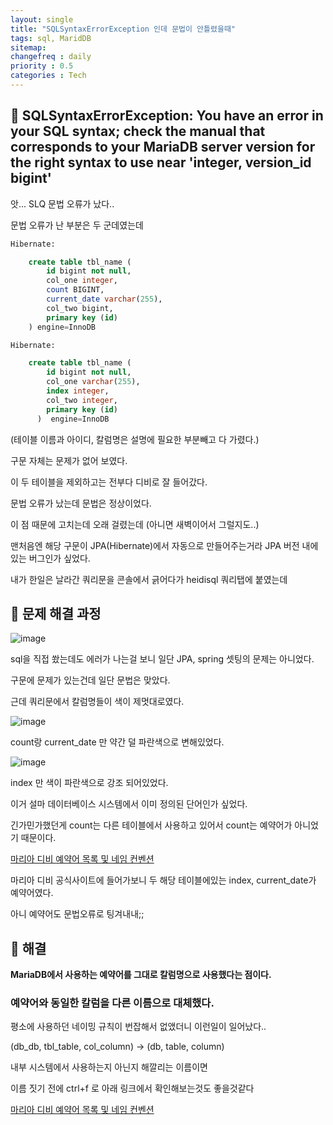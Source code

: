 ```yaml
---
layout: single
title: "SQLSyntaxErrorException 인데 문법이 안틀렸을때"
tags: sql, MaridDB
sitemap:
changefreq : daily
priority : 0.5
categories : Tech
---
```

## 📘 SQLSyntaxErrorException: You have an error in your SQL syntax; check the manual that corresponds to your MariaDB server version for the right syntax to use near 'integer, version_id bigint'

앗... SLQ 문법 오류가 났다..

문법 오류가 난 부분은 두 군데였는데 
```sql
Hibernate:

    create table tbl_name (
        id bigint not null,
        col_one integer,
        count BIGINT,
        current_date varchar(255),
        col_two bigint,
        primary key (id)
    ) engine=InnoDB
```

```sql
Hibernate:

    create table tbl_name (
        id bigint not null,
        col_one varchar(255),
        index integer,
        col_two integer,
        primary key (id)
      )  engine=InnoDB   
```
(테이블 이름과 아이디, 칼럼명은 설명에 필요한 부분빼고 다 가렸다.)

구문 자체는 문제가 없어 보였다. 

이 두 테이블을 제외하고는 전부다 디비로 잘 들어갔다.

문법 오류가 났는데 문법은 정상이었다.  

이 점 때문에 고치는데 오래 걸렸는데 (아니면 새벽이어서 그럴지도..)

맨처음엔 해당 구문이 JPA(Hibernate)에서 자동으로 만들어주는거라 JPA 버전 내에 있는 버그인가 싶었다.  

내가 한일은 날라간 쿼리문을 콘솔에서 긁어다가 heidisql 쿼리탭에 붙였는데  


## 📘 문제 해결 과정

![image](https://user-images.githubusercontent.com/55569476/199926148-d465c800-90ce-4765-932e-29eefcc071f7.png)

sql을 직접 쐈는데도 에러가 나는걸 보니 일단 JPA, spring 셋팅의 문제는 아니었다.  

구문에 문제가 있는건데 일단 문법은 맞았다. 

근데 쿼리문에서 칼럼명들이 색이 제멋대로였다.  

![image](https://user-images.githubusercontent.com/55569476/199928907-36459640-8aa4-48a8-8421-c8483dbf80f3.png)

count랑 current_date 만 약간 덜 파란색으로 변해있었다.

![image](https://user-images.githubusercontent.com/55569476/199928355-c5019f6d-f195-4b2c-ab7f-6e75d38acaf1.png)

index 만 색이 파란색으로 강조 되어있었다.

이거 설마 데이터베이스 시스템에서 이미 정의된 단어인가 싶었다.  

긴가민가했던게 count는 다른 테이블에서 사용하고 있어서 count는 예약어가 아니었기 때문이다.  

<a href="https://mariadb.com/kb/en/columnstore-naming-conventions/">마리아 디비 예약어 목록 및 네임 컨벤션</a>

마리아 디비 공식사이트에 들어가보니 두 해당 테이블에있는 index, current_date가 예약어였다.

아니 예약어도 문법오류로 팅겨내내;;

## 📘 해결

__MariaDB에서 사용하는 예약어를 그대로 칼럼명으로 사용했다는 점이다.__  

### 예약어와 동일한 칼럼을 다른 이름으로 대체했다.

평소에 사용하던 네이밍 규칙이 번잡해서 없앴더니 이런일이 일어났다..

(db_db, tbl_table, col_column) -> (db, table, column)

내부 시스템에서 사용하는지 아닌지 해깔리는 이름이면  

이름 짓기 전에 ctrl+f 로 아래 링크에서 확인해보는것도 좋을것같다

<a href="https://mariadb.com/kb/en/columnstore-naming-conventions/">마리아 디비 예약어 목록 및 네임 컨벤션</a>  






<br>  

<br>  

<br>  


